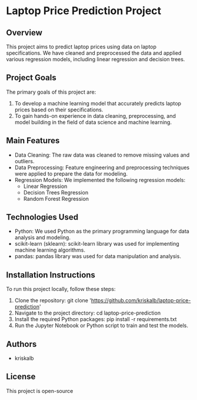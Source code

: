 # Laptop Price Prediction Project

## Overview
This project aims to predict laptop prices using data on laptop specifications. We have cleaned and preprocessed the data and applied various regression models, including linear regression and decision trees.

## Project Goals
The primary goals of this project are:
1. To develop a machine learning model that accurately predicts laptop prices based on their specifications.
2. To gain hands-on experience in data cleaning, preprocessing, and model building in the field of data science and machine learning.

## Main Features
- Data Cleaning: The raw data was cleaned to remove missing values and outliers.
- Data Preprocessing: Feature engineering and preprocessing techniques were applied to prepare the data for modeling.
- Regression Models: We implemented the following regression models:
  - Linear Regression
  - Decision Trees Regression
  - Random Forest Regression

## Technologies Used
- Python: We used Python as the primary programming language for data analysis and modeling.
- scikit-learn (sklearn): scikit-learn library was used for implementing machine learning algorithms.
- pandas: pandas library was used for data manipulation and analysis.

## Installation Instructions
To run this project locally, follow these steps:

1. Clone the repository:
   git clone 'https://github.com/kriskalb/laptop-price-prediction'
2. Navigate to the project directory:
   cd laptop-price-prediction
3. Install the required Python packages:
   pip install -r requirements.txt
4. Run the Jupyter Notebook or Python script to train and test the models.

## Authors
- kriskalb

## License
This project is open-source

